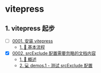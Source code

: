 # vitepress


## 1. vitepress 起步

- [ ] [0001. 安装 vitepress](https://tdahuyou.github.io/TNotes.vitepress/notes/0001.%20%E5%AE%89%E8%A3%85%20vitepress/README) <!-- [locale](./notes/0001.%20%E5%AE%89%E8%A3%85%20vitepress/README) -->
  - [1. 📒 基本流程](https://tdahuyou.github.io/TNotes.vitepress/notes/0001.%20%E5%AE%89%E8%A3%85%20vitepress/README#1--基本流程)
- [x] [0002. srcExclude 配置需要忽略的文档内容](https://tdahuyou.github.io/TNotes.vitepress/notes/0002.%20srcExclude%20%E9%85%8D%E7%BD%AE%E9%9C%80%E8%A6%81%E5%BF%BD%E7%95%A5%E7%9A%84%E6%96%87%E6%A1%A3%E5%86%85%E5%AE%B9/README) <!-- [locale](./notes/0002.%20srcExclude%20%E9%85%8D%E7%BD%AE%E9%9C%80%E8%A6%81%E5%BF%BD%E7%95%A5%E7%9A%84%E6%96%87%E6%A1%A3%E5%86%85%E5%AE%B9/README) -->
  - [1. 📒 概述](https://tdahuyou.github.io/TNotes.vitepress/notes/0002.%20srcExclude%20%E9%85%8D%E7%BD%AE%E9%9C%80%E8%A6%81%E5%BF%BD%E7%95%A5%E7%9A%84%E6%96%87%E6%A1%A3%E5%86%85%E5%AE%B9/README#1--概述)
  - [2. 💻 demos.1 - 测试 srcExclude 配置](https://tdahuyou.github.io/TNotes.vitepress/notes/0002.%20srcExclude%20%E9%85%8D%E7%BD%AE%E9%9C%80%E8%A6%81%E5%BF%BD%E7%95%A5%E7%9A%84%E6%96%87%E6%A1%A3%E5%86%85%E5%AE%B9/README#2--demos1---测试-srcexclude-配置)